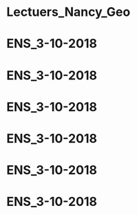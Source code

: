 # Lectuers_Nancy_Geo
# ENS_3-10-2018
# ENS_3-10-2018
# ENS_3-10-2018
# ENS_3-10-2018
# ENS_3-10-2018
# ENS_3-10-2018
